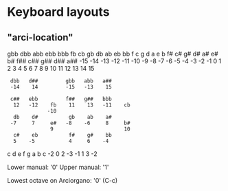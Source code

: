 # Keyboard layouts

## "arci-location"

gbb dbb abb ebb bbb fb  cb  gb  db  ab  eb  bb  f   c   g   d   a   e   b   f#   c#   g#   d#   a#   e#   b#   f## c## g## d## a##
-15 -14 -13 -12 -11 -10 -9  -8  -7  -6  -5  -4  -3  -2  -1  0   1   2   3   4    5    6    7    8    9    10   11  12  13  14  15


     dbb   d##         gbb   abb   a##
     -14    14         -15   -13    15

     c##   ebb         f##   g##   bbb
      12   -12    fb    11    13   -11    cb
                 -10
      db    d#          gb    ab    a#
     -7     7     e#   -8    -6     8     b#
                  9                       10
      c#    eb          f#    g#    bb
      5    -5           4     6    -4 

   c     d     e     f     g     a     b     c
  -2     0     2    -3    -1     1     3    -2


Lower manual: '0'
Upper manual: '1'

Lowest octave on Arciorgano: '0' (C-c)



